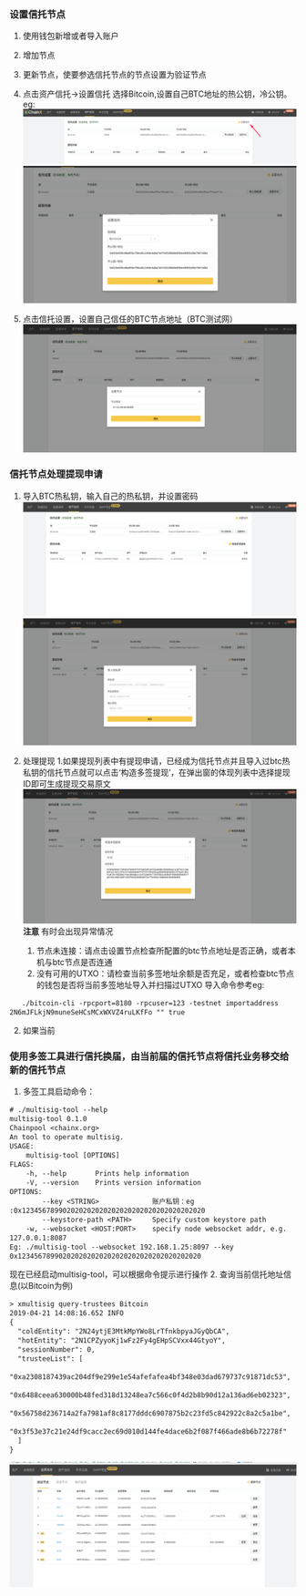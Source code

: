 
### 设置信托节点
  1. 使用钱包新增或者导入账户

  2. 增加节点

  3. 更新节点，使要参选信托节点的节点设置为验证节点

  4. 点击资产信托->设置信托 选择Bitcoin,设置自己BTC地址的热公钥，冷公钥。
  eg: ![设置信托](https://github.com/chainx-org/images/blob/master/t1.png)
      ![设置信托](https://github.com/chainx-org/images/blob/master/t2.png)

  5. 点击信托设置，设置自己信任的BTC节点地址（BTC测试网）
      ![设置BTC节点地址](https://github.com/chainx-org/images/blob/master/t3.png)

### 信托节点处理提现申请
1. 导入BTC热私钥，输入自己的热私钥，并设置密码
  ![导入BTC私钥](https://github.com/chainx-org/images/blob/master/import-privatekey1.png)
  ![导入BTC私钥](https://github.com/chainx-org/images/blob/master/import-privatekey2.png)
2. 处理提现
   1.如果提现列表中有提现申请，已经成为信托节点并且导入过btc热私钥的信托节点就可以点击‘构造多签提现’，在弹出窗的体现列表中选择提现ID即可生成提现交易原文
  ![构造交易](https://github.com/chainx-org/images/blob/master/create-withdraw-tx.png)
   **注意** 有时会出现异常情况

   1. 节点未连接：请点击设置节点检查所配置的btc节点地址是否正确，或者本机与btc节点是否连通
   2. 没有可用的UTXO：请检查当前多签地址余额是否充足，或者检查btc节点的钱包是否将当前多签地址导入并扫描过UTXO 导入命令参考eg:
```shell
   ./bitcoin-cli -rpcport=8180 -rpcuser=123 -testnet importaddress 2N6mJFLkjN9muneSeHCsMCxWXVZ4ruLKfFo "" true
```
  2. 如果当前
### 使用多签工具进行信托换届，由当前届的信托节点将信托业务移交给新的信托节点
1. 多签工具启动命令：

```shell
# ./multisig-tool --help
multisig-tool 0.1.0
Chainpool <chainx.org>
An tool to operate multisig.
USAGE:
    multisig-tool [OPTIONS]
FLAGS:
    -h, --help       Prints help information
    -V, --version    Prints version information
OPTIONS:
        --key <STRING>             账户私钥：eg :0x123456789902020202020202020202020202020202020
        --keystore-path <PATH>     Specify custom keystore path
    -w, --websocket <HOST:PORT>    specify node websocket addr, e.g. 127.0.0.1:8087
Eg: ./multisig-tool --websocket 192.168.1.25:8097 --key 0x123456789902020202020202020202020202020202020
```
现在已经启动multisig-tool，可以根据命令提示进行操作
2. 查询当前信托地址信息(以Bitcoin为例)
```shell
> xmultisig query-trustees Bitcoin
2019-04-21 14:08:16.652 INFO 
{
  "coldEntity": "2N24ytjE3MtkMpYWo8LrTfnkbpyaJGyQbCA",
  "hotEntity": "2N1CPZyyoKj1wFz2Fy4gEHpSCVxx44GtyoY",
  "sessionNumber": 0,
  "trusteeList": [
    "0xa2308187439ac204df9e299e1e54afefafea4bf348e03dad679737c91871dc53",
    "0x6488ceea630000b48fed318d13248ea7c566c0f4d2b8b90d12a136ad6eb02323",
    "0x56758d236714a2fa7981af8c8177dddc6907875b2c23fd5c842922c8a2c5a1be",
    "0x3f53e37c21e24df9cacc2ec69d010d144fe4dace6b2f087f466ade8b6b72278f"
  ]
}
```

![换届成功](https://github.com/chainx-org/images/blob/master/r1.png)